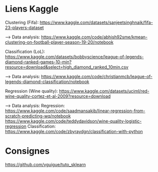 Liens Kaggle
============
Clustering (Fifa): https://www.kaggle.com/datasets/sanjeetsinghnaik/fifa-23-players-dataset

--> Data analysis: 
https://www.kaggle.com/code/abhish92sme/kmean-clustering-on-football-player-season-19-20/notebook

Classification (LoL): https://www.kaggle.com/datasets/bobbyscience/league-of-legends-diamond-ranked-games-10-min?resource=download&select=high_diamond_ranked_10min.csv

--> Data analysis: 
https://www.kaggle.com/code/christianmcb/league-of-legends-diamond-classification/notebook

Regression (Wine quality): https://www.kaggle.com/datasets/uciml/red-wine-quality-cortez-et-al-2009?resource=download

--> Data analysis: 
Regression:
https://www.kaggle.com/code/saadmansakib/linear-regression-from-scratch-predicting-wq/notebook
https://www.kaggle.com/code/teddydavidson/wine-quality-logistic-regression
Classification: 
https://www.kaggle.com/code/zbyraydgn/classification-with-python

Consignes
=========
https://github.com/vguigue/tuto_sklearn
